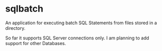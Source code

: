 # sqlbatch
An application for executing batch SQL Statements from files stored in a directory.

So far it supports SQL Server connections only. I am planning to add support for other Databases.
